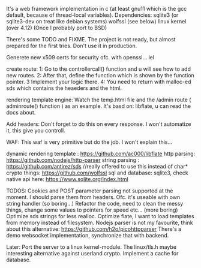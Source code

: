 It's a web framework implementation in c (at least gnu11 which is the gcc default, because of thread-local variables).
Dependencies:
sqlite3 (or sqlite3-dev on treat like debian systems)
wolfssl (see below)
linux kernel (over 4.12) (Once I probably port to BSD)

There's some TODO and FIXME. The project is not ready, but almost prepared for the first tries. Don't use it in production.

Generete new x509 certs for security ofc. with openssl... lel

create route:
1: Go to the controllercall() function and u will see how to add new routes.
2: After that, define the function which is shown by the function pointer.
3 Implement your logic there.
4: You need to return with malloc-ed sds which contains the heaeders and the html.

rendering template engine:
Watch the temp.html file and the /admin route ( adminroute() function ) as an example.
It's basd on: libflate, u can read the docs about.

Add headers: Don't forget to do this on every response. I won't automatize it, this give you controll.

WAF: This waf is very primitive but do the job. I won't explain this... 

dynamic rendering template : https://github.com/ac000/libflate
http parsing: https://github.com/nodejs/http-parser
string parsing : https://github.com/antirez/sds //really offered to use this instead of char* 
crypto things: https://github.com/wolfssl
sql and database: sqlite3, check native api here: https://www.sqlite.org/index.html

TODOS:
Cookies and POST parameter parsing not supported at the moment. I should parse them from headers. Ofc. it's useable with own string handler (so boring...)
Refactor the code, need to clean the messy things, change some values to pointers for speed etc... (more boring)
Optimize sds strings for less realloc.
Optimize flate, I want to load templates from memory instead of filesystem.
Nodejs parser is not my favourite, think about this alternative: https://github.com/h2o/picohttpparser
There's a demo websocket implementation, synchronize that with backend.

Later:
Port the server to a linux kernel-module.
The linux/tls.h maybe interesting alternative against userland crypto.
Implement a cache for database.
